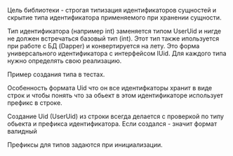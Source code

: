 Цель библиотеки - строгая типизация идентификаторов сущностей и скрытие типа
идентификатора применяемого при хранении сущности.

Тип идентификатора (например int) заменяется типом UserUid и нигде не должен 
встречаться базовый тип (int). Этот тип также ипользуется при работе с БД (Dapper)
и конвертируется на лету. Это форма универсального идентификатора с интерфейсом
IUid. Для каждого типа нужно определять свою реализацию. 

Пример создания типа в тестах.

Особенность формата Uid что он все идентифкаторы хранит в виде строк и чтобы 
понять что за обьект в этом идентификаторе использует префикс в строке. 

Создание Uid (UserUid) из строки всегда делается с проверкой по типу обьекта и
префикса идентификатора. Если создался - значит формат валидный

Префиксы для типов задаются при инициализации.
